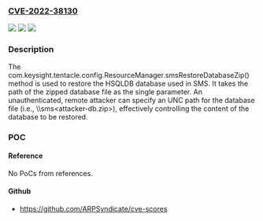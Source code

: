 ### [CVE-2022-38130](https://cve.mitre.org/cgi-bin/cvename.cgi?name=CVE-2022-38130)
![](https://img.shields.io/static/v1?label=Product&message=Keysight%20Technologies%20Sensor%20Management%20Server&color=blue)
![](https://img.shields.io/static/v1?label=Version&message=Keysight%20Technologies%20Sensor%20Management%20Server%20v2.4.0%20&color=brightgreen)
![](https://img.shields.io/static/v1?label=Vulnerability&message=Arbitrary%20Code%20Execution&color=brightgreen)

### Description

The com.keysight.tentacle.config.ResourceManager.smsRestoreDatabaseZip() method is used to restore the HSQLDB database used in SMS. It takes the path of the zipped database file as the single parameter. An unauthenticated, remote attacker can specify an UNC path for the database file (i.e., \\<attacker-host>\sms\<attacker-db.zip>), effectively controlling the content of the database to be restored.

### POC

#### Reference
No PoCs from references.

#### Github
- https://github.com/ARPSyndicate/cve-scores

